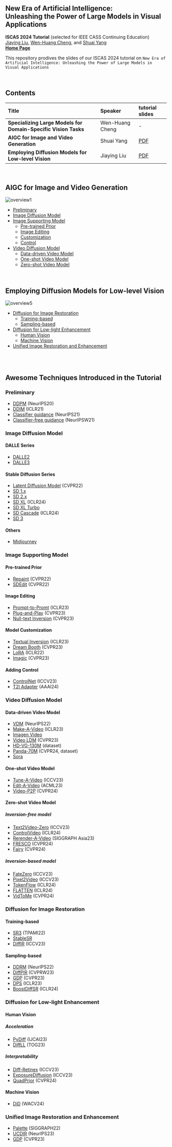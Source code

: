 ## New Era of Artificial Intelligence: <br> Unleashing the Power of Large Models in Visual Applications

**ISCAS 2024 Tutorial** (selected for IEEE CASS Continuing Education) <br>
[Jiaying Liu](http://www.wict.pku.edu.cn/struct/people/liujiaying.html), [Wen-Huang Cheng](https://www.csie.ntu.edu.tw/~wenhuang/), and [Shuai Yang](https://williamyang1991.github.io/)<br>
[**Home Page**](https://williamyang1991.github.io/projects/ISCAS2024/index.html) <br>

This repository prodives the slides of our ISCAS 2024 tutorial on `New Era of Artificial Intelligence: Unleashing the Power of Large Models in Visual Applications`

<br>

## Contents

| Title | Speaker | tutorial slides 
| :--- | :---------- | :---
|**Specializing Large Models for Domain-Specific Vision Tasks** | Wen-Huang Cheng | -
|**AIGC for Image and Video Generation**  | Shuai Yang | [PDF](https://github.com/williamyang1991/ISCAS_Tutorial/blob/main/JiayingLiu_ISCAS-2024_Tutorial-Restoration-share.pdf)
|**Employing Diffusion Models for Low-level Vision** | Jiaying Liu | [PDF](https://github.com/williamyang1991/ISCAS_Tutorial/blob/main/ShuaiYang_ISCAS-2024_Tutorial-Generation-share.pdf)

<br>


## AIGC for Image and Video Generation

![overview1](https://github.com/williamyang1991/ISCAS_Tutorial/assets/18130694/8d630440-d424-4ceb-bf7c-013e22669d89)

- [Preliminary](#preliminary)
- [Image Diffusion Model](#image-diffusion-model)
- [Image Supporting Model](#image-supporting-model)
  - [Pre-trained Prior](#pre-trained-prior)
  - [Image Editing](#image-editing)
  - [Customization](#model-customization)
  - [Control](#adding-control)
- [Video Diffusion Model](#video-diffusion-model)
  - [Data-driven Video Model](#data-driven-video-model)
  - [One-shot Video Model](#one-shot-video-model)
  - [Zero-shot Video Model](#zero-shot-video-model)

<br>

## Employing Diffusion Models for Low-level Vision

![overview5](https://github.com/williamyang1991/ISCAS_Tutorial/assets/18130694/e06f7d2d-8117-4032-8002-da233fcc1268)

- [Diffusion for Image Restoration](#diffusion-for-image-restoration)
  - [Training-based](#training-based)
  - [Sampling-based](#sampling-based)
- [Diffusion for Low-light Enhancement](#diffusion-for-low-light-enhancement)
  - [Human Vision](#human-vision)
  - [Machine Vision](#machine-vision)
- [Unified Image Restoration and Enhancement](#unified-image-restoration-and-enhancement)

<br><br>

## Awesome Techniques Introduced in the Tutorial

### Preliminary
- [DDPM](https://hojonathanho.github.io/diffusion/) (NeurIPS20)
- [DDIM](https://github.com/ermongroup/ddim) (ICLR21)
- [Classifier guidance](https://github.com/openai/guided-diffusion) (NeurIPS21)
- [Classifier-free guidance](https://arxiv.org/abs/2207.12598) (NeurIPSW21)
### Image Diffusion Model
#### DALLE Series
- [DALLE2](https://openai.com/dall-e-2/)
- [DALLE3](https://openai.com/index/dall-e-3/)
#### Stable Diffusion Series
- [Latent Diffusion Model](https://github.com/CompVis/latent-diffusion) (CVPR22)
- [SD 1.x](https://github.com/runwayml/stable-diffusion)
- [SD 2.x](https://github.com/Stability-AI/stablediffusion)
- [SD XL](https://huggingface.co/stabilityai/stable-diffusion-xl-base-1.0) (ICLR24)
- [SD XL Turbo](https://huggingface.co/stabilityai/sdxl-turbo)
- [SD Cascade](https://github.com/Stability-AI/StableCascade) (ICLR24)
- [SD 3](https://stability.ai/news/stable-diffusion-3)
#### Others
- [Midjourney](https://www.midjourney.com/home)
### Image Supporting Model
#### Pre-trained Prior
- [Repaint](https://sde-image-editing.github.io/) (CVPR22)
- [SDEdit](https://github.com/andreas128/RePaint) (CVPR22)
#### Image Editing
- [Prompt-to-Promt](https://github.com/google/prompt-to-prompt) (ICLR23)
- [Plug-and-Play](https://pnp-diffusion.github.io/) (CVPR23)
- [Null-text Inversion](https://null-text-inversion.github.io/) (CVPR23)
#### Model Customization
- [Textual Inversion](https://textual-inversion.github.io/) (ICLR23)
- [Dream Booth](https://dreambooth.github.io/) (CVPR23)
- [LoRA](https://github.com/cloneofsimo/lora) (ICLR22)
- [Imagic](https://imagic-editing.github.io/) (CVPR23)
#### Adding Control
- [ControlNet](https://github.com/lllyasviel/ControlNet) (ICCV23)
- [T2I Adapter](https://github.com/TencentARC/T2I-Adapter) (AAAI24)
### Video Diffusion Model
#### Data-driven Video Model
- [VDM](https://video-diffusion.github.io/) (NeurIPS22)
- [Make-A-Video](https://makeavideo.studio/) (ICLR23)
- [Imagen Video](https://imagen.research.google/video/) 
- [Video LDM](https://research.nvidia.com/labs/toronto-ai/VideoLDM/) (CVPR23)
- [HD-VG-130M](https://github.com/daooshee/HD-VG-130M) (dataset)
- [Panda-70M](https://snap-research.github.io/Panda-70M/) (CVPR24, dataset)
- [Sora](https://openai.com/index/sora/)
#### One-shot Video Model
- [Tune-A-Video](https://github.com/showlab/Tune-A-Video) (ICCV23)
- [Edit-A-Video](https://edit-a-video.github.io/) (ACML23)
- [Video-P2P](https://video-p2p.github.io/) (CVPR24)
#### Zero-shot Video Model
##### Inversion-free model
- [Text2Video-Zero](https://github.com/Picsart-AI-Research/Text2Video-Zero) (ICCV23)
- [ControlVideo](https://github.com/YBYBZhang/ControlVideo) (ICLR24)
- [Rerender-A-Video](https://www.mmlab-ntu.com/project/rerender/) (SIGGRAPH Asia23)
- [FRESCO](https://www.mmlab-ntu.com/project/fresco/) (CVPR24)
- [Fairy](https://fairy-video2video.github.io/) (CVPR24)
##### Inversion-based model
- [FateZero](https://github.com/ChenyangQiQi/FateZero) (ICCV23)
- [Pixel2Video](https://duyguceylan.github.io/pix2video.github.io/) (ICCV23)
- [TokenFlow](https://diffusion-tokenflow.github.io/) (ICLR24)
- [FLATTEN](https://flatten-video-editing.github.io/) (ICLR24)
- [VidToMe](https://vidtome-diffusion.github.io/) (CVPR24)


### Diffusion for Image Restoration
#### Training-based
- [SR3](https://iterative-refinement.github.io/) (TPAMI22)
- [StableSR](https://iceclear.github.io/projects/stablesr/)
- [DiffIR](https://github.com/Zj-BinXia/DiffIR) (ICCV23)
#### Sampling-based
- [DDRM](https://ddrm-ml.github.io/) (NeurIPS22)
- [DiffPIR](https://yuanzhi-zhu.github.io/DiffPIR/) (CVPRW23)
- [GDP](https://generativediffusionprior.github.io/) (CVPR23)
- [DPS](https://dps2022.github.io/diffusion-posterior-sampling-page/) (ICLR23)
- [BoostDiffSR](https://arxiv.org/abs/2305.15357) (ICLR24)
### Diffusion for Low-light Enhancement
#### Human Vision
##### Acceleration
- [PyDiff](https://github.com/limuloo/PyDIff) (IJCAI23)
- [DiffLL](https://github.com/JianghaiSCU/Diffusion-Low-Light) (TOG23)
##### Interpretability
- [Diff-Retinex](https://arxiv.org/abs/2308.13164) (ICCV23)
- [ExposureDiffusion](https://github.com/wyf0912/ExposureDiffusion) (ICCV23)
- [QuadPrior](https://daooshee.github.io/QuadPrior-Website/) (CVPR24)
#### Machine Vision
- [DiD](https://ccnguyen.github.io/diffusion-in-the-dark/) (WACV24)
### Unified Image Restoration and Enhancement
- [Palette](https://iterative-refinement.github.io/palette/) (SIGGRAPH22)
- [UCDIR](https://zhangyi-3.github.io/project/UCDIR/) (NeurIPS23)
- [GDP](https://generativediffusionprior.github.io/) (CVPR23)
